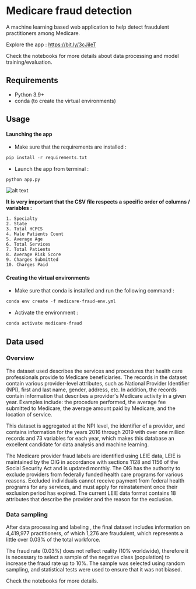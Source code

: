 # Medicare fraud detection
A machine learning based web application to help detect fraudulent practitioners among Medicare.

Explore the app : https://bit.ly/3cJiIeT

Check the notebooks for more details about data processing and model training/evaluation.

## Requirements
* Python 3.9+
* conda (to create the virtual environments)

## Usage 
#### Launching the app
* Make sure that the requirements are installed : 
```python
pip install -r requirements.txt
``` 
* Launch the app from terminal :
```
python app.py
``` 

![alt text](https://i.ibb.co/t2RpCwH/222.png)


__It is very important that the CSV file respects a specific order of columns / variables :__
   
    1. Specialty
    2. State
    3. Total HCPCS
    4. Male Patients Count
    5. Average Age
    6. Total Services
    7. Total Patients
    8. Average Risk Score
    9. Charges Submitted
    10. Charges Paid 

#### Creating the virtual environments
* Make sure that conda is installed and run the following command :
```python
conda env create -f medicare-fraud-env.yml
``` 
* Activate the environment :
```python
conda activate medicare-fraud
``` 
## Data used
### Overview
The dataset used describes the services and procedures that health care professionals provide to Medicare beneficiaries. The records in the dataset contain various provider-level attributes, such as National Provider Identifier (NPI), first and last name, gender, address, etc.
In addition, the records contain information that describes a provider's Medicare activity in a given year. Examples include: the procedure performed, the average fee submitted to Medicare, the average amount paid by Medicare, and the location of service.

This dataset is aggregated at the NPI level, the identifier of a provider, and contains information for the years 2016 through 2019 with over one million records and 73 variables for each year, which makes this database an excellent candidate for data analysis and machine learning.

The Medicare provider fraud labels are identified using LEIE data, LEIE is maintained by the OIG in accordance with sections 1128 and 1156 of the Social Security Act and is updated monthly. The OIG has the authority to exclude providers from federally funded health care programs for various reasons. Excluded individuals cannot receive payment from federal health programs for any services, and must apply for reinstatement once their exclusion period has expired. The current LEIE data format contains 18 attributes that describe the provider and the reason for the exclusion.
### Data sampling
After data processing and labeling , the final dataset includes information on 4,419,977 practitioners, of which 1,276 are fraudulent, which represents a little over 0.03% of the total workforce.

The fraud rate (0.03%) does not reflect reality (10% worldwide), therefore it is necessary to select a sample of the negative class (population) to increase the fraud rate up to 10%.
The sample was selected using random sampling, and statistical tests were used to ensure that it was not biased.

Check the notebooks for more details.